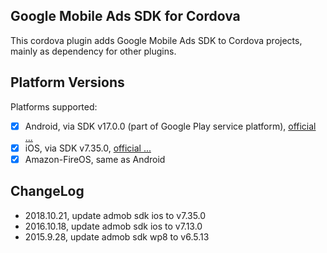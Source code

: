 ## Google Mobile Ads SDK for Cordova

This cordova plugin adds Google Mobile Ads SDK to Cordova projects, mainly as dependency for other plugins.

## Platform Versions

Platforms supported:
- [x] Android, via SDK v17.0.0 (part of Google Play service platform), [official ...](https://developers.google.com/admob/android/sdk)
- [x] iOS, via SDK v7.35.0, [official ...](https://developers.google.com/admob/ios/download)
- [x] Amazon-FireOS, same as Android

## ChangeLog
- 2018.10.21, update admob sdk ios to v7.35.0
- 2016.10.18, update admob sdk ios to v7.13.0
- 2015.9.28, update admob sdk wp8 to v6.5.13

